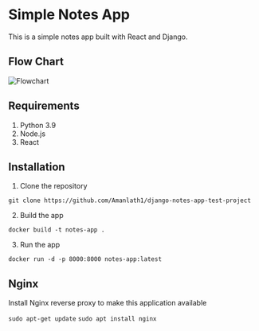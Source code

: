 # Simple Notes App
This is a simple notes app built with React and Django.

## Flow Chart

![Flowchart](https://github.com/username/repository/raw/branch/folder/image.png)

## Requirements
1. Python 3.9
2. Node.js
3. React

## Installation
1. Clone the repository
```
git clone https://github.com/Amanlath1/django-notes-app-test-project
```

2. Build the app
```
docker build -t notes-app .
```

3. Run the app
```
docker run -d -p 8000:8000 notes-app:latest
```

## Nginx

Install Nginx reverse proxy to make this application available

`sudo apt-get update`
`sudo apt install nginx`
